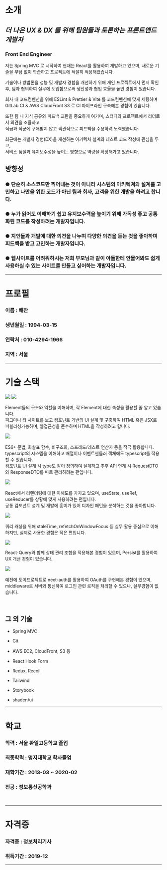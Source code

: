 
# 소개
  ## *더 나은 UX & DX 를 위해 팀원들과 토론하는 프론트엔드 개발자*

  ### **Front End Engineer**

  저는 Spring MVC 로 시작하여 현재는 React를 활용하여 개발하고 있으며, 새로운 기술을 부담 없이 학습하고 프로젝트에 적절히 적용해왔습니다.  


  기술이나 방법론을 성능 및 개발자 경험을 개선하기 위해 개인 프로젝트에서 먼저 확인 후, 팀과 협의하여 실무에 도입함으로써 생산성과 협업 효율을 높인 경험이 있습니다.


  회사 내 코드컨벤션을 위해 ESLint & Prettier & Vite 를 코드컨벤션에 맞게 세팅하며 GitLab CI & AWS CloudFront S3 로 CI 파이프라인 구축해본 경험이 있습니다.

  
  또한 팀 내 지식 공유와 피드백 교환을 중요하게 여기며, 스터디와 프로젝트에서 리더로서 의견을 조율하고 <br >직급과 직군에 구애받지 않고 객관적으로 피드백을 수용하려 노력했습니다.  

  
  최근에는 개발자 경험(DX)을 개선하는 아키텍처 설계와 테스트 코드 작성에 관심을 두고, <br >서비스 품질과 유지보수성을 높이는 방향으로 역량을 확장해가고 있습니다.  

  ## 방향성

  ### ● 단순히 소스코드만 찍어내는 것이 아니라 시스템의 아키텍쳐와 설계를 고민하고 나만을 위한 코드가 아닌 팀과 회사, 고객을 위한 개발을 하려고 합니다.
  ### ● 누가 읽어도 이해하기 쉽고 유지보수력을 높이기 위해 가독성 좋고 공통화된 코드를 작성하려는 개발자입니다.
  ### ● 지인들과 개발에 대한 의견을 나누며 다양한 의견을 듣는 것을 좋아하며 피드백을 받고 고민하는 개발자입니다.
  ### ● 웹사이트를 어려워하시는 저희 부모님과 같이 아들한테 안물어봐도 쉽게 사용하실 수 있는 사이트를 만들고 싶어하는 개발자입니다.

***
# 프로필
  ### 이름 : 배찬
  ### 생년월일 : 1994-03-15
  ### 연락처 : 010-4294-1966
  ### 지역 : 서울

***
# 기술 스택

<div>
  <img src="https://img.shields.io/badge/HTML5-E34F26?style=flat-square&logo=HTML5&logoColor=white">
  <img src="https://img.shields.io/badge/CSS3-1572B6?style=flat-square&logo=css3&logoColor=white"/>&nbsp;
  <p>
    Element들의 구조와 역할을 이해하며, 각 Element에 대한 속성을 활용할 줄 알고 있습니다.<br>
    피그마나 타 사이트를 보고 컴포넌트 기반의 UI 설계 및 구축하여 HTML 혹은 JSX로 퍼블리싱가능하며, 웹접근성을 준수하며 HTML을 작성하려고 합니다.
  </p>
</div>

<div>
  <img src="https://img.shields.io/badge/Typescript-2962FF?style=flat-square&logo=typescript&logoColor=white"/>&nbsp; 
  <p>
    ES6+ 문법, 화살표 함수, 비구조화, 스프레드/레스트 연산자 등을 적극 활용합니다. <br>
    typescript의 시스템을 이해하고 배열이나 이벤트핸들러 객체에도 typescript를 적용할 수 있습니다.<br>
    컴포넌트 UI 설계 시 type도 같이 정의하여 설계하고 추후 API 연계 시 RequestDTO와 ResponseDTO를 따로 관리하려는 편입니다.
  </p>
</div>

<div>
  <img src="https://img.shields.io/badge/React-61DAFB?style=flat-square&logo=React&logoColor=white"/>&nbsp;
  <p>
    React에서 리렌더링에 대한 이해도를 가지고 있으며, useState, useRef, useReducer를 상황에 맞게 사용하려는 편입니다. <br>
    공통 컴포넌트 설계 및 개발에 흥미가 있어 디자인 패턴을 분석하는 것을 좋아합니다.
  </p>
</div>

<div>
  <img src="https://img.shields.io/badge/ReactQuery-FF4154?style=flat-square&logo=ReactQuery&logoColor=white"/>&nbsp;
  <p>
    쿼리 캐싱을 위해 staleTime, refetchOnWindowFocus 등 실무 활용 중심으로 이해하지만, 실제로 사용한 경험은 적은 편입니다.
  </p>
</div>

<div>
  <img src="https://img.shields.io/badge/zustand-602c3c?style=flat-square&logo=zustand&logoColor=white" />
  <p>
    React-Query와 함께 상태 관리 조합을 적용해본 경험이 있으며, Persist를 활용하여 UX 개선 경험이 있습니다.
  </p>
</div>

<div>
  <img src="https://img.shields.io/badge/NextJS-000000?style=flat-square&logo=Next.js&logoColor=white"/>&nbsp;
  <p>
    예전에 토이프로젝트로 next-auth를 활용하여 OAuth를 구현해본 경험이 있으며,<br>
    middleware로 서버와 통신하여 로그인 관련 로직을 처리할 수 있으나, 실무경험이 없습니다.
  </p>
</div>

<br />

## 그 외 기술

- Spring MVC

- Git
- AWS EC2, CloudFront, S3 등

- React Hook Form

- Redux, Recoil

- Tailwind
- Storybook
- shadcn/ui



***
# 학교
  ### 학력 : 서울 환일고등학교 졸업
  ### 최종학력 : 명지대학교 학사졸업
  ### 재학기간 : 2013-03 ~ 2020-02
  ### 전공 : 정보통신공학과
<br>

***
# 자격증
  ### 자격증 : 정보처리기사 
  ### 취득기간 : 2019-12

***
